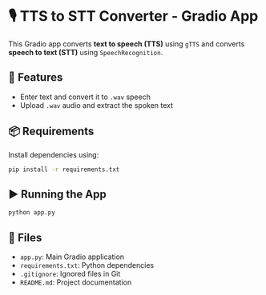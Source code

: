 # 🎙️ TTS to STT Converter - Gradio App

This Gradio app converts **text to speech (TTS)** using `gTTS` and converts **speech to text (STT)** using `SpeechRecognition`. 

## 🚀 Features
- Enter text and convert it to `.wav` speech
- Upload `.wav` audio and extract the spoken text

## 📦 Requirements
Install dependencies using:

```bash
pip install -r requirements.txt
```

## ▶️ Running the App

```bash
python app.py
```

## 📁 Files
- `app.py`: Main Gradio application
- `requirements.txt`: Python dependencies
- `.gitignore`: Ignored files in Git
- `README.md`: Project documentation